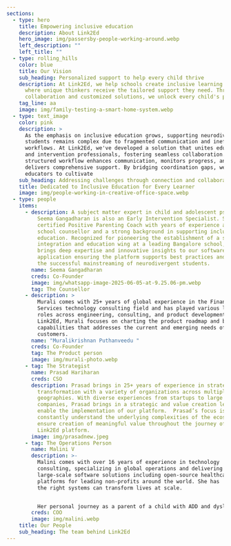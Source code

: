 ```yaml
---
sections:
  - type: hero
    title: Empowering inclusive education
    description: About Link2Ed
    hero_image: img/passersby-people-working-around.webp
    left_description: ""
    left_title: ""
  - type: rolling_hills
    color: blue
    title: Our Vision
    sub_heading: Personalized support to help every child thrive
    description: At Link2Ed, we help schools create inclusive learning environments
      where unique thinkers receive the tailored support they need. Through
      collaboration and customized solutions, we unlock every child's potential.
    tag_line: aa
    image: img/family-testing-a-smart-home-system.webp
  - type: text_image
    color: pink
    description: >
      As the emphasis on inclusive education grows, supporting neurodivergent
      students remains complex due to fragmented communication and inefficient
      workflows. At Link2Ed, we've developed a solution that unites educators
      and intervention professionals, fostering seamless collaboration. Our
      structured workflow enhances communication, monitors progress, and
      delivers comprehensive support. By bridging coordination gaps, we empower
      educators to cultivate
    sub_heading: Addressing challenges through connection and collaboration.
    title: Dedicated to Inclusive Education for Every Learner
    image: img/people-working-in-creative-office-space.webp
  - type: people
    items:
      - description: A subject matter expert in child and adolescent psychology, Ms.
          Seema Gangadharan is also an Early Intervention Specialist. She is a
          certified Positive Parenting Coach with years of experience as a
          school counsellor and a strong background in supporting inclusive
          education. Recognized for pioneering the establishment of a sensory
          integration and education wing at a leading Bangalore school, she
          brings deep expertise and innovative insights to our software
          application ensuring the platform supports best practices and fosters
          the successful mainstreaming of neurodivergent students.
        name: Seema Gangadharan
        creds: Co-Founder
        image: img/whatsapp-image-2025-06-05-at-9.25.06-pm.webp
        tag: The Counsellor
      - description: >
          Murali comes with 25+ years of global experience in the Financial
          Services technology consulting field and has played various leadership
          roles across engineering, consulting, and product development. At
          Link2Ed, Murali focuses on charting the product roadmap and building
          capabilities that addresses the current and emerging needs of our
          customers.
        name: "Muralikrishnan Puthanveedu "
        creds: Co-Founder
        tag: The Product person
        image: img/murali-photo.webp
      - tag: The Strategist
        name: Prasad Hariharan
        creds: CSO
        description: Prasad brings in 25+ years of experience in strategy and technology
          transformation with a variety of organizations across multiple
          geographies. With diverse experiences from startups to large global
          companies, Prasad brings in a strategic and value creation lens to
          enable the implementation of our platform.  Prasad’s focus is to
          constantly understand the underlying complexities of the ecosystem and
          ensure creation of meaningful value throughout the journey of our
          Link2Ed platform.
        image: img/prasadnew.jpeg
      - tag: The Operations Person
        name: Malini V
        description: >-
          Malini comes with over 16 years of experience in technology
          consulting, specializing in global operations and delivering
          large-scale software solutions including open-source healthcare
          platforms for leading non-profits around the world. She has  seen how
          the right systems can transform lives at scale.  


          Her personal journey as a parent of a child with ADD and dyslexia has fueled a deep commitment to early intervention and inclusive education. Having witnessed the transformative power of timely support, she is passionate about raising awareness and driving systemic change. Her focus is now to enable schools, parents, and educators through a unified platform designed to assess, track, and collaborate—ensuring that every child receives the support they need to thrive.
        creds: COO
        image: img/malini.webp
    title: Our People
    sub_heading: The team behind Link2Ed
---
```

